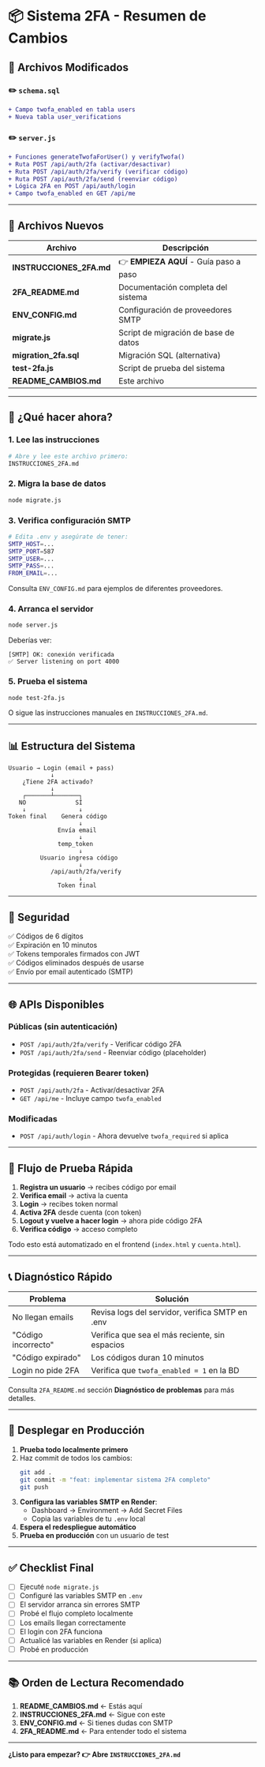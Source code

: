 # 📦 Sistema 2FA - Resumen de Cambios

## 📁 Archivos Modificados

### ✏️ `schema.sql`
```diff
+ Campo twofa_enabled en tabla users
+ Nueva tabla user_verifications
```

### ✏️ `server.js`
```diff
+ Funciones generateTwofaForUser() y verifyTwofa()
+ Ruta POST /api/auth/2fa (activar/desactivar)
+ Ruta POST /api/auth/2fa/verify (verificar código)
+ Ruta POST /api/auth/2fa/send (reenviar código)
+ Lógica 2FA en POST /api/auth/login
+ Campo twofa_enabled en GET /api/me
```

---

## 📄 Archivos Nuevos

| Archivo | Descripción |
|---------|-------------|
| **INSTRUCCIONES_2FA.md** | 👉 **EMPIEZA AQUÍ** - Guía paso a paso |
| **2FA_README.md** | Documentación completa del sistema |
| **ENV_CONFIG.md** | Configuración de proveedores SMTP |
| **migrate.js** | Script de migración de base de datos |
| **migration_2fa.sql** | Migración SQL (alternativa) |
| **test-2fa.js** | Script de prueba del sistema |
| **README_CAMBIOS.md** | Este archivo |

---

## 🎯 ¿Qué hacer ahora?

### 1. Lee las instrucciones
```bash
# Abre y lee este archivo primero:
INSTRUCCIONES_2FA.md
```

### 2. Migra la base de datos
```bash
node migrate.js
```

### 3. Verifica configuración SMTP
```bash
# Edita .env y asegúrate de tener:
SMTP_HOST=...
SMTP_PORT=587
SMTP_USER=...
SMTP_PASS=...
FROM_EMAIL=...
```

Consulta `ENV_CONFIG.md` para ejemplos de diferentes proveedores.

### 4. Arranca el servidor
```bash
node server.js
```

Deberías ver:
```
[SMTP] OK: conexión verificada
✅ Server listening on port 4000
```

### 5. Prueba el sistema
```bash
node test-2fa.js
```

O sigue las instrucciones manuales en `INSTRUCCIONES_2FA.md`.

---

## 📊 Estructura del Sistema

```
Usuario → Login (email + pass)
            ↓
    ¿Tiene 2FA activado?
            ↓
    ┌───────┴───────┐
   NO              SÍ
    ↓               ↓
Token final    Genera código
                    ↓
              Envía email
                    ↓
              temp_token
                    ↓
         Usuario ingresa código
                    ↓
            /api/auth/2fa/verify
                    ↓
              Token final
```

---

## 🔐 Seguridad

✅ Códigos de 6 dígitos  
✅ Expiración en 10 minutos  
✅ Tokens temporales firmados con JWT  
✅ Códigos eliminados después de usarse  
✅ Envío por email autenticado (SMTP)  

---

## 🌐 APIs Disponibles

### Públicas (sin autenticación)
- `POST /api/auth/2fa/verify` - Verificar código 2FA
- `POST /api/auth/2fa/send` - Reenviar código (placeholder)

### Protegidas (requieren Bearer token)
- `POST /api/auth/2fa` - Activar/desactivar 2FA
- `GET /api/me` - Incluye campo `twofa_enabled`

### Modificadas
- `POST /api/auth/login` - Ahora devuelve `twofa_required` si aplica

---

## 🧪 Flujo de Prueba Rápida

1. **Registra un usuario** → recibes código por email
2. **Verifica email** → activa la cuenta
3. **Login** → recibes token normal
4. **Activa 2FA** desde cuenta (con token)
5. **Logout y vuelve a hacer login** → ahora pide código 2FA
6. **Verifica código** → acceso completo

Todo esto está automatizado en el frontend (`index.html` y `cuenta.html`).

---

## 📞 Diagnóstico Rápido

| Problema | Solución |
|----------|----------|
| No llegan emails | Revisa logs del servidor, verifica SMTP en .env |
| "Código incorrecto" | Verifica que sea el más reciente, sin espacios |
| "Código expirado" | Los códigos duran 10 minutos |
| Login no pide 2FA | Verifica que `twofa_enabled = 1` en la BD |

Consulta `2FA_README.md` sección **Diagnóstico de problemas** para más detalles.

---

## 🚀 Desplegar en Producción

1. **Prueba todo localmente primero**
2. Haz commit de todos los cambios:
   ```bash
   git add .
   git commit -m "feat: implementar sistema 2FA completo"
   git push
   ```
3. **Configura las variables SMTP en Render**:
   - Dashboard → Environment → Add Secret Files
   - Copia las variables de tu `.env` local
4. **Espera el redespliegue automático**
5. **Prueba en producción** con un usuario de test

---

## ✅ Checklist Final

- [ ] Ejecuté `node migrate.js`
- [ ] Configuré las variables SMTP en `.env`
- [ ] El servidor arranca sin errores SMTP
- [ ] Probé el flujo completo localmente
- [ ] Los emails llegan correctamente
- [ ] El login con 2FA funciona
- [ ] Actualicé las variables en Render (si aplica)
- [ ] Probé en producción

---

## 📚 Orden de Lectura Recomendado

1. **README_CAMBIOS.md** ← Estás aquí
2. **INSTRUCCIONES_2FA.md** ← Sigue con este
3. **ENV_CONFIG.md** ← Si tienes dudas con SMTP
4. **2FA_README.md** ← Para entender todo el sistema

---

**¿Listo para empezar? 👉 Abre `INSTRUCCIONES_2FA.md`**

